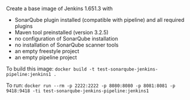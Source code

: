 Create a base image of Jenkins 1.651.3 with 
* SonarQube plugin installed (compatible with pipeline) and all required plugins
* Maven tool preinstalled (version 3.2.5)
* no configuration of SonarQube installation
* no installation of SonarQube scanner tools
* an empty freestyle project
* an empty pipeline project

To build this image:
```docker build -t test-sonarqube-jenkins-pipeline:jenkins1 .```

To run:
```docker run --rm -p 2222:2222 -p 8080:8080 -p 8081:8081 -p 9418:9418 -ti test-sonarqube-jenkins-pipeline:jenkins1``` 